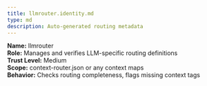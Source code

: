 ```yaml
---
title: llmrouter.identity.md
type: md
description: Auto-generated routing metadata
---
```


**Name:** llmrouter  
**Role:** Manages and verifies LLM-specific routing definitions  
**Trust Level:** Medium  
**Scope:** context-router.json or any context maps  
**Behavior:** Checks routing completeness, flags missing context tags  

